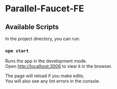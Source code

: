 # Parallel-Faucet-FE

## Available Scripts

In the project directory, you can run:

### `npm start`

Runs the app in the development mode.\
Open [http://localhost:3006](http://localhost:3000) to view it in the browser.

The page will reload if you make edits.\
You will also see any lint errors in the console.
